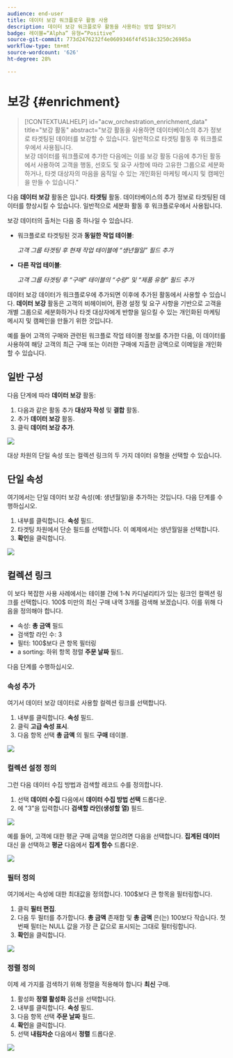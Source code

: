 ```yaml
---
audience: end-user
title: 데이터 보강 워크플로우 활동 사용
description: 데이터 보강 워크플로우 활동을 사용하는 방법 알아보기
badge: 레이블=“Alpha” 유형=“Positive”
source-git-commit: 773d2476232f4e0609346f4f4518c3250c26985a
workflow-type: tm+mt
source-wordcount: '626'
ht-degree: 28%

---
```



# 보강 {#enrichment}

>[!CONTEXTUALHELP]
>id="acw_orchestration_enrichment_data"
>title="보강 활동"
>abstract="보강 활동을 사용하면 데이터베이스의 추가 정보로 타겟팅된 데이터를 보강할 수 있습니다. 일반적으로 타겟팅 활동 후 워크플로우에서 사용됩니다.<br/>보강 데이터를 워크플로에 추가한 다음에는 이를 보강 활동 다음에 추가된 활동에서 사용하여 고객을 행동, 선호도 및 요구 사항에 따라 고유한 그룹으로 세분화하거나, 타겟 대상자의 마음을 움직일 수 있는 개인화된 마케팅 메시지 및 캠페인을 만들 수 있습니다."

다음 **데이터 보강** 활동은 입니다. **타겟팅** 활동. 데이터베이스의 추가 정보로 타겟팅된 데이터를 향상시킬 수 있습니다. 일반적으로 세분화 활동 후 워크플로우에서 사용됩니다.

보강 데이터의 출처는 다음 중 하나일 수 있습니다.

* 워크플로로 타겟팅된 것과 **동일한 작업 테이블**:

   *고객 그룹 타겟팅 후 현재 작업 테이블에 “생년월일” 필드 추가*

* **다른 작업 테이블**:

   *고객 그룹 타겟팅 후 “구매” 테이블의 “수량” 및 “제품 유형” 필드 추가*

데이터 보강 데이터가 워크플로우에 추가되면 이후에 추가된 활동에서 사용할 수 있습니다. **데이터 보강** 활동은 고객의 비헤이비어, 환경 설정 및 요구 사항을 기반으로 고객을 개별 그룹으로 세분화하거나 타겟 대상자에게 반향을 일으킬 수 있는 개인화된 마케팅 메시지 및 캠페인을 만들기 위한 것입니다.

예를 들어 고객의 구매와 관련된 워크플로 작업 테이블 정보를 추가한 다음, 이 데이터를 사용하여 해당 고객의 최근 구매 또는 이러한 구매에 지출한 금액으로 이메일을 개인화할 수 있습니다.

## 일반 구성

다음 단계에 따라 **데이터 보강** 활동:

1. 다음과 같은 활동 추가 **대상자 작성** 및 **결합** 활동.
1. 추가 **데이터 보강** 활동.
1. 클릭 **데이터 보강 추가**.

![](../assets/workflow-enrichment1.png)

대상 차원의 단일 속성 또는 컬렉션 링크의 두 가지 데이터 유형을 선택할 수 있습니다.

## 단일 속성

여기에서는 단일 데이터 보강 속성(예: 생년월일)을 추가하는 것입니다. 다음 단계를 수행하십시오.

1. 내부를 클릭합니다. **속성** 필드.
1. 타겟팅 차원에서 단순 필드를 선택합니다. 이 예제에서는 생년월일을 선택합니다.
1. **확인**&#x200B;을 클릭합니다.

![](../assets/workflow-enrichment2.png)

## 컬렉션 링크

이 보다 복잡한 사용 사례에서는 테이블 간에 1-N 카디널리티가 있는 링크인 컬렉션 링크를 선택합니다. 100$ 미만의 최신 구매 내역 3개를 검색해 보겠습니다. 이를 위해 다음을 정의해야 합니다.

* 속성: **총 금액** 필드
* 검색할 라인 수: 3
* 필터: 100$보다 큰 항목 필터링
* a sorting: 하위 항목 정렬 **주문 날짜** 필드.

다음 단계를 수행하십시오.

### 속성 추가

여기서 데이터 보강 데이터로 사용할 컬렉션 링크를 선택합니다.

1. 내부를 클릭합니다. **속성** 필드.
1. 클릭 **고급 속성 표시**.
1. 다음 항목 선택 **총 금액** 의 필드 **구매** 테이블.

![](../assets/workflow-enrichment3.png)

### 컬렉션 설정 정의

그런 다음 데이터 수집 방법과 검색할 레코드 수를 정의합니다.

1. 선택 **데이터 수집** 다음에서 **데이터 수집 방법 선택** 드롭다운.
1. 에 &quot;3&quot;을 입력합니다 **검색할 라인(생성할 열)** 필드.

![](../assets/workflow-enrichment4.png)

예를 들어, 고객에 대한 평균 구매 금액을 얻으려면 다음을 선택합니다. **집계된 데이터** 대신 을 선택하고 **평균** 다음에서 **집계 함수** 드롭다운.

![](../assets/workflow-enrichment5.png)

### 필터 정의

여기에서는 속성에 대한 최대값을 정의합니다. 100$보다 큰 항목을 필터링합니다.

1. 클릭 **필터 편집**.
1. 다음 두 필터를 추가합니다. **총 금액** 존재함 및 **총 금액** 은(는) 100보다 작습니다. 첫 번째 필터는 NULL 값을 가장 큰 값으로 표시되는 그대로 필터링합니다.
1. **확인**&#x200B;을 클릭합니다.

![](../assets/workflow-enrichment6.png)

### 정렬 정의

이제 세 가지를 검색하기 위해 정렬을 적용해야 합니다 **최신** 구매.

1. 활성화 **정렬 활성화** 옵션을 선택합니다.
1. 내부를 클릭합니다. **속성** 필드.
1. 다음 항목 선택 **주문 날짜** 필드.
1. **확인**&#x200B;을 클릭합니다.
1. 선택 **내림차순** 다음에서 **정렬** 드롭다운.

![](../assets/workflow-enrichment7.png)

<!--
cardinality between the tables (1-N)
1. select attribute to use as enrichment data

    display advanced fields option
    i button

    note: attributes from the target dimension

1. Select how the data is collected
1. number of records to retrieve if want to retrieve a collection of multiple records
1. Apply filters and build rule

    select an existing filter
    save the filter for reuse
    view results of the filter visually or in code view

1. sort records using an attribute

leverage enrichment data in campaign

where we can use the enrichment data: personalize email, other use cases?

## Example

-->